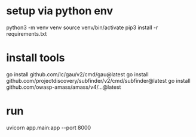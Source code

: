 # setup via python env
python3 -m venv venv
source venv/bin/activate
pip3 install -r requirements.txt

# install tools
go install github.com/lc/gau/v2/cmd/gau@latest
go install github.com/projectdiscovery/subfinder/v2/cmd/subfinder@latest
go install github.com/owasp-amass/amass/v4/...@latest

# run
uvicorn app.main:app --port 8000
